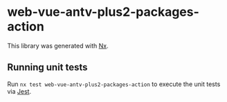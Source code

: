 # web-vue-antv-plus2-packages-action

This library was generated with [Nx](https://nx.dev).

## Running unit tests

Run `nx test web-vue-antv-plus2-packages-action` to execute the unit tests via [Jest](https://jestjs.io).
